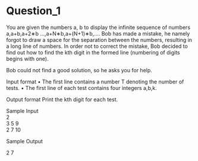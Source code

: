 # Question_1
You are given the numbers a, b to display the infinite sequence of numbers a,a+b,a+2∗b ...,a+N∗b,a+(N+1)∗b,.... Bob has made a mistake, he namely forgot to draw a space 
for the separation between the numbers, resulting in a long line of numbers. In order not to correct the mistake, Bob decided to find out how to find the kth digit in the formed line (numbering of 
digits begins with one).

Bob could not find a good solution, so he asks you for help.

Input format
• The first line contains a number T denoting the number of tests.
• The first line of each test contains four integers a,b,k.

Output format
Print the kth digit for each test.




Sample Input         
2                    
3 5 9                
2 7 10


 Sample Output
 
2
7
